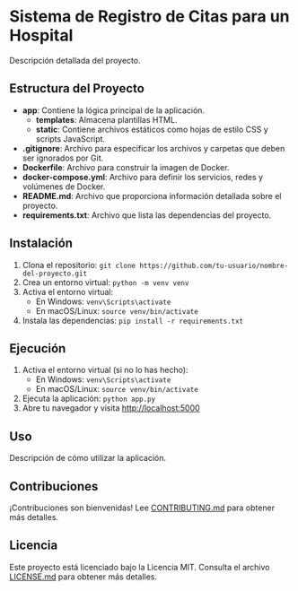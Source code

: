 # Sistema de Registro de Citas para un Hospital

Descripción detallada del proyecto.

## Estructura del Proyecto

- **app**: Contiene la lógica principal de la aplicación.
  - **templates**: Almacena plantillas HTML.
  - **static**: Contiene archivos estáticos como hojas de estilo CSS y scripts JavaScript.
- **.gitignore**: Archivo para especificar los archivos y carpetas que deben ser ignorados por Git.
- **Dockerfile**: Archivo para construir la imagen de Docker.
- **docker-compose.yml**: Archivo para definir los servicios, redes y volúmenes de Docker.
- **README.md**: Archivo que proporciona información detallada sobre el proyecto.
- **requirements.txt**: Archivo que lista las dependencias del proyecto.

## Instalación

1. Clona el repositorio: `git clone https://github.com/tu-usuario/nombre-del-proyecto.git`
2. Crea un entorno virtual: `python -m venv venv`
3. Activa el entorno virtual:
    - En Windows: `venv\Scripts\activate`
    - En macOS/Linux: `source venv/bin/activate`
4. Instala las dependencias: `pip install -r requirements.txt`

## Ejecución

1. Activa el entorno virtual (si no lo has hecho): 
    - En Windows: `venv\Scripts\activate`
    - En macOS/Linux: `source venv/bin/activate`
2. Ejecuta la aplicación: `python app.py`
3. Abre tu navegador y visita [http://localhost:5000](http://localhost:5000)

## Uso

Descripción de cómo utilizar la aplicación.

## Contribuciones

¡Contribuciones son bienvenidas! Lee [CONTRIBUTING.md](docs/CONTRIBUTING.md) para obtener más detalles.

## Licencia

Este proyecto está licenciado bajo la Licencia MIT. Consulta el archivo [LICENSE.md](LICENSE.md) para obtener más detalles.
